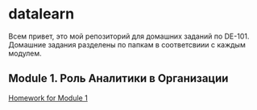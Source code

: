 # datalearn

Всем привет, это мой репозиторий для домашних заданий по DE-101. Домашние задания разделены по папкам в соответсвиии с каждым модулем.

## Module 1. Роль Аналитики в Организации

[Homework for Module 1](https://github.com/alexanderryabcev/datalearn/tree/main/Module%201)
